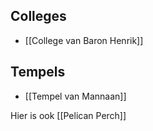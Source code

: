 
## Colleges

- [[College van Baron Henrik]]


## Tempels

- [[Tempel van Mannaan]]


Hier is ook [[Pelican Perch]]